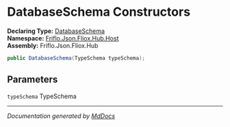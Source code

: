 ﻿<!--  
  <auto-generated>   
    The contents of this file were generated by a tool.  
    Changes to this file may be list if the file is regenerated  
  </auto-generated>   
-->

# DatabaseSchema Constructors

**Declaring Type:** [DatabaseSchema](../index.md)  
**Namespace:** [Friflo.Json.Fliox.Hub.Host](../../index.md)  
**Assembly:** Friflo.Json.Fliox.Hub

```csharp
public DatabaseSchema(TypeSchema typeSchema);
```

## Parameters

`typeSchema`  TypeSchema

___

*Documentation generated by [MdDocs](https://github.com/ap0llo/mddocs)*

